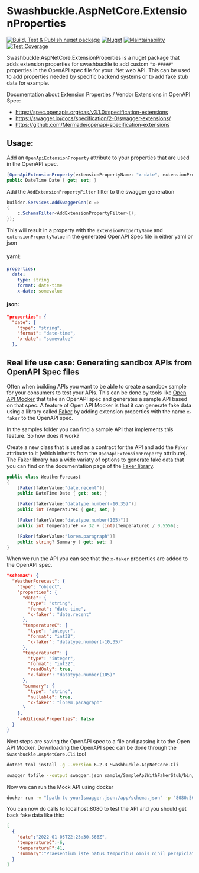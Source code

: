 # Swashbuckle.AspNetCore.ExtensionProperties

[![Build, Test & Publish nuget package](https://github.com/Geertvdc/Swashbuckle.AspNetCore.ExtensionProperties/actions/workflows/build-nugetpackage.yml/badge.svg)](https://github.com/Geertvdc/Swashbuckle.AspNetCore.ExtensionProperties/actions/workflows/build-nugetpackage.yml)
[![Nuget](https://img.shields.io/nuget/v/Swashbuckle.AspNetCore.ExtensionProperties)](https://www.nuget.org/packages/Swashbuckle.AspNetCore.ExtensionProperties/)
[![Maintainability](https://api.codeclimate.com/v1/badges/dd225537f49dbefba874/maintainability)](https://codeclimate.com/github/Geertvdc/Swashbuckle.AspNetCore.ExtensionProperties/maintainability)
[![Test Coverage](https://api.codeclimate.com/v1/badges/dd225537f49dbefba874/test_coverage)](https://codeclimate.com/github/Geertvdc/Swashbuckle.AspNetCore.ExtensionProperties/test_coverage)

Swashbuckle.AspNetCore.ExtensionProperties is a nuget package that adds extension properties for swashbuckle to add custom `"x-#####"` properties in the OpenAPI spec file for your .Net web API. This can be used to add properties needed by specific backend systems or to add fake stub data for example.

Documentation about Extension Properties / Vendor Extensions in OpenAPI Spec:
- https://spec.openapis.org/oas/v3.1.0#specification-extensions
- https://swagger.io/docs/specification/2-0/swagger-extensions/
- https://github.com/Mermade/openapi-specification-extensions

## Usage:

Add an `OpenApiExtensionProperty` attribute to your properties that are used in the OpenAPI spec.
```C#
[OpenApiExtensionProperty(extensionPropertyName: "x-date", extensionPropertyValue:"somevalue")]
public DateTime Date { get; set; }
```

Add the `AddExtensionPropertyFilter` filter to the swagger generation
```C#
builder.Services.AddSwaggerGen(c =>
{
    c.SchemaFilter<AddExtensionPropertyFilter>();
});
```

This will result in a property with the `extensionPropertyName` and `extensionPropertyValue` in the generated OpenAPI Spec file in either yaml or json

#### yaml:
```yaml
properties:
  date:
    type: string
    format: date-time
    x-date: somevalue
```
#### json:
```json
"properties": {
  "date": {
    "type": "string",
    "format": "date-time",
    "x-date": "somevalue"
  },
```


## Real life use case: Generating sandbox APIs from OpenAPI Spec files

Often when building APIs you want to be able to create a sandbox sample for your consumers to test your APIs. This can be done by tools like [Open API Mocker](https://github.com/jormaechea/open-api-mocker) that take an OpenAPI spec and generates a sample API based on that spec.
A feature of Open API Mocker is that it can generate fake data using a library called [Faker](https://github.com/faker-js/faker) by adding extension properties with the name `x-faker` to the OpenAPI spec.

In the samples folder you can find a sample API that implements this feature.
So how does it work?

Create a new class that is used as a contract for the API and add the `Faker` attribute to it (which inherits from the `OpenApiExtensionProperty` attribute). The Faker library has a wide variaty of options to generate fake data that you can find on the documentation page of the [Faker library](https://github.com/faker-js/faker).

```C#
public class WeatherForecast
{
    [Faker(fakerValue:"date.recent")]
    public DateTime Date { get; set; }

    [Faker(fakerValue:"datatype.number(-10,35)")]
    public int TemperatureC { get; set; }

    [Faker(fakerValue:"datatype.number(105)")]
    public int TemperatureF => 32 + (int)(TemperatureC / 0.5556);

    [Faker(fakerValue:"lorem.paragraph")]
    public string? Summary { get; set; }
}
```

When we run the API you can see that the `x-faker` properties are added to the OpenAPI spec.

```json
"schemas": {
  "WeatherForecast": {
    "type": "object",
    "properties": {
      "date": {
        "type": "string",
        "format": "date-time",
        "x-faker": "date.recent"
      },
      "temperatureC": {
        "type": "integer",
        "format": "int32",
        "x-faker": "datatype.number(-10,35)"
      },
      "temperatureF": {
        "type": "integer",
        "format": "int32",
        "readOnly": true,
        "x-faker": "datatype.number(105)"
      },
      "summary": {
        "type": "string",
        "nullable": true,
        "x-faker": "lorem.paragraph"
      }
    },
    "additionalProperties": false
  }
}
```

Next steps are saving the OpenAPI spec to a file and passing it to the Open API Mocker.
Downloading the OpenAPI spec can be done through the `Swashbuckle.AspNetCore.Cli` tool

```Bash
dotnet tool install -g --version 6.2.3 Swashbuckle.AspNetCore.Cli

swagger tofile --output swagger.json sample/SampleApiWithFakerStub/bin/Debug/net6.0/SampleApiWithFakerStub.dll "v1" 
```

Now we can run the Mock API using docker

```Bash
docker run -v "[path to your]swagger.json:/app/schema.json" -p "8080:5000" jormaechea/open-api-mocker
```

You can now do calls to localhost:8080 to test the API and you should get back fake data like this:

```json
[
  {
    "date":"2022-01-05T22:25:30.366Z",
    "temperatureC":-6,
    "temperatureF":41,
    "summary":"Praesentium iste natus temporibus omnis nihil perspiciatis quo. Rerum odit blanditiis quia autem et earum magnam quod. Suscipit voluptate quia voluptatibus ea reiciendis. Sed praesentium sed in est."
  }
]
```
